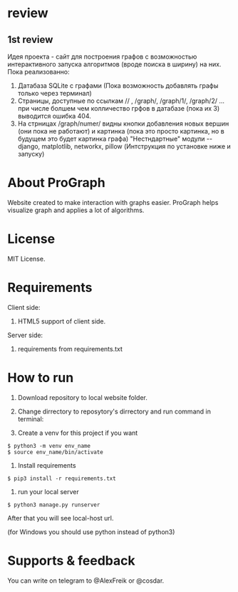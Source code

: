 # review
## 1st review
Идея проекта - сайт для построения графов с возможностью интерактивного запуска алгоритмов (вроде поиска в ширину) на них.  
Пока реализованно:
1. Датабаза SQLite с графами (Пока возможность добавлять графы только через терминал)
1. Страницы, доступные по ссылкам // , /graph/, /graph/1/, /graph/2/ ... при числе болшем чем колличество грфов в датабазе (пока их 3) выводится ошибка 404. 
1. На стрницах /graph/numer/  видны кнопки добавления новых вершин (они пока не работают) и картинка (пока это просто картинка, но в будущем это будет картинка графа)
"Нестндартные" модули -- django, matplotlib, networkx, pillow (Интструкция по установке ниже и запуску)

# About ProGraph
Website created to make interaction with graphs easier.
ProGraph helps visualize graph and applies a lot of algorithms.

# License

MIT License.

# Requirements

Client side:
1. HTML5 support of client side.

Server side:
1. requirements  from requirements.txt

# How to run

1. Download repository to local website folder. 

1. Change dirrectory to reposytory's dirrectory and run command in terminal:  
  1. Create a venv for this project if you want
  ```
  $ python3 -m venv env_name
  $ source env_name/bin/activate
  ```
  1. Install requirements
  ```
  $ pip3 install -r requirements.txt  
  ```
  1. run your local server
  ```
  $ python3 manage.py runserver
  ```
  After that you will see local-host url.  
  
(for Windows you should use python instead of python3)
  


# Supports & feedback

You can write on telegram to @AlexFreik or @cosdar.
